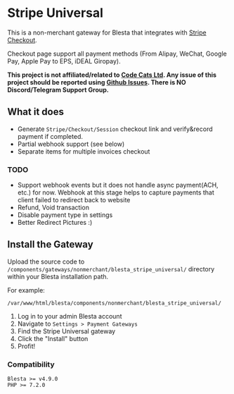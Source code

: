 # Stripe Universal

This is a non-merchant gateway for Blesta that integrates with [Stripe Checkout](https://stripe.com/payments/checkout). 

Checkout page support all payment methods (From Alipay, WeChat, Google Pay, Apple Pay to EPS, iDEAL Giropay). 

**This project is not affiliated/related to [Code Cats Ltd](https://code-cats.com/). Any issue of this project should be reported using [Github Issues](https://github.com/wirecatllc/blesta-stripe-universal/issues). There is NO Discord/Telegram Support Group.**

## What it does

- Generate `Stripe/Checkout/Session` checkout link and verify&record payment if completed. 
- Partial webhook support (see below)
- Separate items for multiple invoices checkout

### TODO

- Support webhook events but it does not handle async payment(ACH, etc.) for now. Webhook at this stage helps to capture payments that client failed to redirect back to website 
- Refund, Void transaction
- Disable payment type in settings
- Better Redirect Pictures :)

## Install the Gateway

Upload the source code to `/components/gateways/nonmerchant/blesta_stripe_universal/` directory within your Blesta installation path.

For example:

```
/var/www/html/blesta/components/nonmerchant/blesta_stripe_universal/
```

1. Log in to your admin Blesta account
2. Navigate to `Settings > Payment Gateways`
3. Find the Stripe Universal gateway
4. Click the "Install" button
5. Profit!

### Compatibility

```
Blesta >= v4.9.0
PHP >= 7.2.0
```
